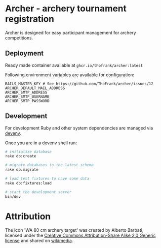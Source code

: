 # Archer - archery tournament registration

Archer is designed for easy participant management for archery competitions.

## Deployment

Ready made container available at ``ghcr.io/thofrank/archer:latest``

Following environment variables are available for configuration:

```
RAILS_MASTER_KEY # See https://github.com/ThoFrank/archer/issues/12
ARCHER_DEFAULT_MAIL_ADDRESS
ARCHER_SMTP_ADDRESS
ARCHER_SMTP_USERNAME
ARCHER_SMTP_PASSWORD
```

## Development

For development Ruby and other system dependencies are managed via [devenv](https://devenv.sh).

Once you are in a devenv shell run:

```bash
# initialize database
rake db:create

# migrate databases to the latest schema
rake db:migrate

# load test fixtures to have some data
rake db:fixtures:load

# start the development server
bin/dev
```

# Attribution

The icon 'WA 80 cm archery target' was created by Alberto Barbati, licensed under the [Creative Commons Attribution-Share Alike 2.0 Generic license](https://creativecommons.org/licenses/by-sa/2.0/deed.en) and shared on [wikimedia](https://commons.wikimedia.org/wiki/File:WA_80_cm_archery_target.svg).
